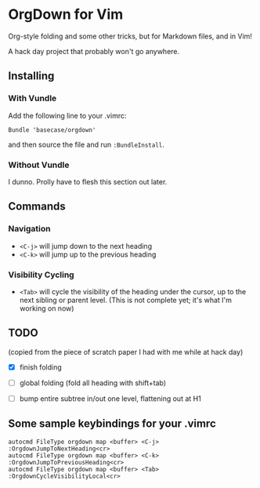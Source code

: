 # OrgDown for Vim

Org-style folding and some other tricks, but for Markdown files, and in Vim!

A hack day project that probably won't go anywhere.

## Installing

### With Vundle

Add the following line to your .vimrc:

```vim
Bundle 'basecase/orgdown'
```

and then source the file and run `:BundleInstall`.


### Without Vundle

I dunno. Prolly have to flesh this section out later.


## Commands

### Navigation

* `<C-j>` will jump down to the next heading
* `<C-k>` will jump up to the previous heading

### Visibility Cycling

* `<Tab>` will cycle the visibility of the heading under the cursor, up to the
  next sibling or parent level. (This is not complete yet; it's what I'm
working on now)


## TODO

(copied from the piece of scratch paper I had with me while at hack day)
- [X] finish folding
- [ ] global folding (fold all heading with shift+tab)
- [ ] bump entire subtree in/out one level, flattening out at H1


## Some sample keybindings for your .vimrc

```vim
autocmd FileType orgdown map <buffer> <C-j> :OrgdownJumpToNextHeading<cr>
autocmd FileType orgdown map <buffer> <C-k> :OrgdownJumpToPreviousHeading<cr>
autocmd FileType orgdown map <buffer> <Tab> :OrgdownCycleVisibilityLocal<cr>
```
